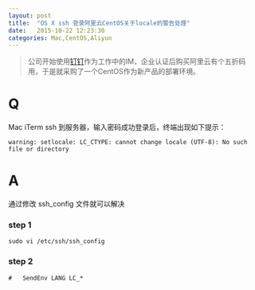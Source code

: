 ```yaml
---
layout: post
title:  "OS X ssh 登录阿里云CentOS关于locale的警告处理"
date:   2015-10-22 12:23:30
categories: Mac,CentOS,Aliyun
---
```

> 公司开始使用[钉钉](http://www.dingtalk.com/)作为工作中的IM，企业认证后购买阿里云有个五折码用，于是就采购了一个CentOS作为新产品的部署环境。

# Q

 Mac iTerm ssh 到服务器，输入密码成功登录后，终端出现如下提示：

```shell
warning: setlocale: LC_CTYPE: cannot change locale (UTF-8): No such file or directory
```

# A

通过修改 ssh_config 文件就可以解决

### step 1

```shell
sudo vi /etc/ssh/ssh_config
```

### step 2

```shell
#   SendEnv LANG LC_*
```
